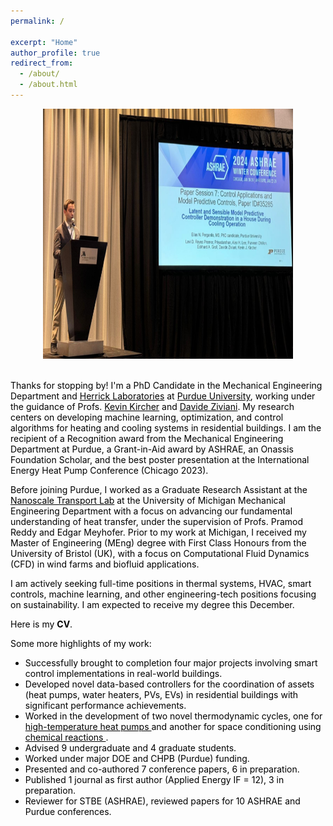 ```yaml
---
permalink: /

excerpt: "Home"
author_profile: true
redirect_from: 
  - /about/
  - /about.html
---
```


<style>
  body {
    color: black;
  }
</style>

<div style="text-align: center;">
  <img src="../images/elias-ashrae-winter-2024-768x506.png" alt="Alt Text" width="400" height="400">
</div>

<br>

Thanks for stopping by! I'm a PhD Candidate in the Mechanical Engineering Department and <a href="https://engineering.purdue.edu/Herrick" target="_blank" style="color: black; text-decoration: underline;">Herrick Laboratories</a> at <a href="https://www.purdue.edu/" target="_blank" style="color: black; text-decoration: underline;">Purdue University</a>, working under the guidance of Profs. <a href="https://kevinjkircher.com/" target="_blank" style="color: black; text-decoration: underline;">Kevin Kircher</a> and <a href="https://engineering.purdue.edu/ME/People/ptProfile?resource_id=164622" target="_blank" style="color: black; text-decoration: underline;">Davide Ziviani</a>. My research centers on developing machine learning, optimization, and control algorithms for heating and cooling systems in residential buildings. I am the recipient of a Recognition award from the Mechanical Engineering Department at Purdue, a Grant-in-Aid award by ASHRAE, an Onassis Foundation Scholar, and the best poster presentation at the International Energy Heat Pump Conference (Chicago 2023).

Before joining Purdue, I worked as a Graduate Research Assistant at the <a href="https://public.websites.umich.edu/~pramodr/Home.html" target="_blank" style="color: black; text-decoration: underline;">Nanoscale Transport Lab</a> at the University of Michigan Mechanical Engineering Department with a focus on advancing our fundamental understanding of heat transfer, under the supervision of Profs. Pramod Reddy and Edgar Meyhofer. Prior to my work at Michigan, I received my Master of Engineering (MEng) degree with First Class Honours from the University of Bristol (UK), with a focus on Computational Fluid Dynamics (CFD) in wind farms and biofluid applications.

I am actively seeking full-time positions in thermal systems, HVAC, smart controls, machine learning, and other engineering-tech positions focusing on sustainability. I am expected to receive my degree this December.

Here is my <b><a href="https://epergant.github.io/files/CV_Pergantis.pdf" target="_blank" style="color: black; text-decoration:none;">CV</a></b>.

Some more highlights of my work:
- Successfully brought to completion four major projects involving smart control implementations in real-world buildings.
- Developed novel data-based controllers for the coordination of assets (heat pumps, water heaters, PVs, EVs) in residential buildings with significant performance achievements.
- Worked in the development of two novel thermodynamic cycles, one for <a href="https://heatpumpingtechnologies.org/news/1/58534/" target="_blank" style="color: black; text-decoration: underline;">high-temperature heat pumps </a> and another for space conditioning using  <a href="https://www.energy.gov/eere/buildings/articles/no-vapor-compression-electrochemical-looping-heat-pump-novel-hp" target="_blank" style="color: black; text-decoration: underline;">chemical reactions </a>.
- Advised 9 undergraduate and 4 graduate students.
- Worked under major DOE and CHPB (Purdue) funding.
- Presented and co-authored 7 conference papers, 6 in preparation.
- Published 1 journal as first author (Applied Energy IF = 12), 3 in preparation. 
- Reviewer for STBE (ASHRAE), reviewed papers for 10 ASHRAE and Purdue conferences.
